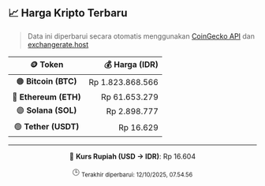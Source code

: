 

<!-- HARGA_KRIPTO -->
## 📈 Harga Kripto Terbaru

> Data ini diperbarui secara otomatis menggunakan [CoinGecko API](https://www.coingecko.com/) dan [exchangerate.host](https://exchangerate.host/)

<div align="center">

| 🪙 Token | 💰 Harga (IDR) |
|:------:|---------------:|
| 🟠 **Bitcoin (BTC)**   | Rp 1.823.868.566 |
| 🔵 **Ethereum (ETH)**  | Rp 61.653.279 |
| 🟣 **Solana (SOL)**    | Rp 2.898.777 |
| 🟢 **Tether (USDT)**   | Rp 16.629 |

---

💱 **Kurs Rupiah (USD → IDR)**: Rp 16.604

🕒 <sub>Terakhir diperbarui: 12/10/2025, 07.54.56</sub>

</div>
<!-- /HARGA_KRIPTO -->